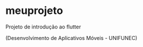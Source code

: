 # meuprojeto

Projeto de introdução ao flutter 

(Desenvolvimento de Aplicativos Móveis - UNIFUNEC)
